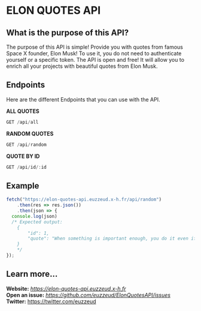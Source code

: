 # ELON QUOTES API

## What is the purpose of this API?

The purpose of this API is simple! Provide you with quotes from famous Space X founder, Elon Musk!
To use it, you do not need to authenticate yourself or a specific token. The API is open and free! It will allow you to enrich all your projects with beautiful quotes from Elon Musk.

## Endpoints

Here are the different Endpoints that you can use with the API.

**ALL QUOTES**
```js
GET /api/all
```
**RANDOM QUOTES**
```js
GET /api/random
```
**QUOTE BY ID**
```js
GET /api/id/:id
```

## Example

```js
fetch("https://elon-quotes-api.euzzeud.x-h.fr/api/random")
    .then(res => res.json())
    .then(json => {
  console.log(json)
  /* Expected output:
    {
        "id": 1,
        "quote": "When something is important enough, you do it even if the odds are not in your favor.",
    }
    */
});
```

## Learn more...

**Website:** *https://elon-quotes-api.euzzeud.x-h.fr*  
**Open an issue:** *https://github.com/euzzeud/ElonQuotesAPI/issues*  
**Twitter:** https://twitter.com/euzzeud
